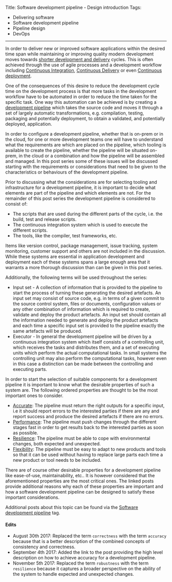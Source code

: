 Title: Software development pipeline - Design introduction
Tags:
  - Delivering software
  - Software development pipeline
  - Pipeline design
  - DevOps
---

In order to deliver new or improved software applications within the desired
time span while maintaining or improving quality modern development moves towards
[shorter development and delivery](https://techbeacon.com/doing-continuous-delivery-focus-first-reducing-release-cycle-times)
cycles. This is often achieved through the use of agile processes and a development
workflow including [Continuous Integration](https://en.wikipedia.org/wiki/Continuous_integration),
[Continuous Delivery](https://en.wikipedia.org/wiki/Continuous_delivery)
or even [Continuous deployment](https://www.agilealliance.org/glossary/continuous-deployment).

One of the consequences of this desire to reduce the development cycle time on the
development process is that more tasks in the development workflow
have to be automated in order to reduce the time taken for the specific task.
One way this automation can be achieved is by creating a
[development pipeline](https://www.informit.com/articles/article.aspx?p=1621865&seqNum=2) which
takes the source code and moves it through a set of largely automatic transformations, e.g. compilation,
testing, packaging and potentially deployment, to obtain a validated, and potentially deployed, application.

In order to configure a development pipeline, whether that is on-prem or in the cloud, for
one or more development teams one will have to understand what the requirements are which
are placed on the pipeline, which tooling is available to create the pipeline, whether the
pipeline will be situated on-prem, in the cloud or a combination and
how the pipeline will be assembled and managed. In this post series some of
these issues will be discussed starting with the requirements or considerations that need
to be given to the characteristics or behaviours of the development pipeline.

Prior to discussing what the considerations are for selecting tooling and infrastructure
for a development pipeline, it is important to decide what elements are part of the pipeline
and which elements are not. For the remainder of this
post series the development pipeline is considered to consist of:

- The scripts that are used during the different parts of the cycle, i.e. the build, test
  and release scripts.
- The continuous integration system which is used to execute the different scripts.
- The tools, like the compiler, test frameworks, etc.

Items like version control, package management, issue tracking, system monitoring,
customer support and others are not included in the discussion. While these systems
are essential in application development and deployment each of these systems spans
a large enough area that it warrants a more thorough discussion than can be given in
this post series.

Additionally, the following terms will be used throughout the series:

- Input set - A collection of information that is provided to the pipeline to start
  the process of turning these generating the desired artefacts. An input set may consist
  of source code, e.g. in terms of a given commit to the source control system, files or
  documents, configuration values or any other combination of information which is required
  to create, validate and deploy the product artefacts.
  An input set should contain all the information needed to generate and deploy the product
  artefacts and each time a specific input set is provided to the pipeline exactly the
  same artefacts will be produced.
- Executor - In general the development pipeline will be driven by a continuous integration
  system which itself consists of a controlling unit, which receives the tasks and distributes them,
  and a set of executing units which perform the actual computational tasks. In small systems
  the controlling unit may also perform the computational tasks, however even in this case
  a distinction can be made between the controlling and executing parts.

In order to start the selection of suitable components for a development pipeline
it is important to know what the desirable properties of such a system are. The following
ordered properties are thought to be the most important ones to consider.

- [Accurate](/posts/Software-development-pipeline-Design-accuracy.html): The pipeline must return the right
  outputs for a specific input, i.e it should report errors to the interested parties if there are any
  and report success and produce the desired artefacts if there are no errors.
- [Performance](/posts/Software-development-pipeline-Design-performance.html): The pipeline must push changes
  through the different stages fast in order to get results back to the interested parties as soon
  as possible.
- [Resilience](/posts/Software-development-pipeline-Design-resilience.html): The pipeline must be able to
  cope with environmental changes, both expected and unexpected.
- [Flexibility](/posts/Software-development-pipeline-Design-flexibility.html): The pipeline must be easy to
  adapt to new products and tools so that it can be used without having to replace large parts each
  time a new product or tool needs to be included.

There are of course other desirable properties for a development pipeline like ease-of-use,
maintainability, etc.. It is however considered that the aforementioned properties are the
most critical ones. The linked posts provide additional reasons why each of these properties
are important and how a software development pipeline can be designed to satisfy these important
considerations.

Additional posts about this topic can be found via the
[Software development pipeline](/tags/software-development-pipeline.html) tag.


#### Edits

- August 30th 2017: Replaced the term `correctness` with the term `accuracy` because that
  is a better description of the combined concepts of consistency and correctness.
- September 4th 2017: Added the link to the post providing the high level description on
  how to achieve accuracy for a development pipeline.
- November 5th 2017: Replaced the term `robustness` with the term `resilience` because it
  captures a broader perspective on the ability of the system to handle expected and unexpected
  changes.
